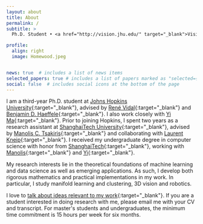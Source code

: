 ```yaml
---
layout: about
title: About
permalink: /
subtitle: >
  Ph.D. Student • <a href="http://vision.jhu.edu/" target="_blank">Vision, Dynamics and Learning Lab</a> • <a href="https://www.jhu.edu/" target="_blank">Johns Hopkins University</a> • Email: tding@jhu.edu

profile:
  align: right
  image: Homewood.jpeg


news: true  # includes a list of news items
selected_papers: true # includes a list of papers marked as "selected={true}"
social: false  # includes social icons at the bottom of the page
---
```


<!-- Write your biography here. Tell the world about yourself. Link to your favorite [subreddit](http://reddit.com){:target="\_blank"}. You can put a picture in, too. The code is already in, just name your picture `prof_pic.jpg` and put it in the `img/` folder.

Put your address / P.O. box / other info right below your picture. You can also disable any these elements by editing `profile` property of the YAML header of your `_pages/about.md`. Edit `_bibliography/papers.bib` and Jekyll will render your [publications page](/al-folio/publications/) automatically.

Link to your social media connections, too. This theme is set up to use [Font Awesome icons](http://fortawesome.github.io/Font-Awesome/){:target="\_blank"} and [Academicons](https://jpswalsh.github.io/academicons/){:target="\_blank"}, like the ones below. Add your Facebook, Twitter, LinkedIn, Google Scholar, or just disable all of them. -->
I am a third-year Ph.D. student at [Johns Hopkins University](https://www.jhu.edu/){:target="\_blank"}, advised by [René Vidal](http://cis.jhu.edu/~rvidal/){:target="\_blank"} and [Benjamin D. Haeffele](https://www.cis.jhu.edu/~haeffele/){:target="\_blank"}. I also work closely with [Yi Ma](http://people.eecs.berkeley.edu/~yima/){:target="\_blank"}. Prior to joining Hopkins, I spent two years as a research assistant at [ShanghaiTech University](https://sist.shanghaitech.edu.cn/sist_en/){:target="\_blank"}, advised by [Manolis C. Tsakiris](https://sites.google.com/site/manolisctsakiris/){:target="\_blank"} and collaborating with [Laurent Kneip](https://laurentkneip.com/){:target="\_blank"}. I received my undergraduate degree in computer science with honor from [ShanghaiTech](https://sist.shanghaitech.edu.cn/sist_en/){:target="\_blank"}, working with [Manolis](https://sites.google.com/site/manolisctsakiris/){:target="\_blank"} and [Yi](http://people.eecs.berkeley.edu/~yima/){:target="\_blank"}.

My research interests lie in the theoretical foundations of machine learning and data science as well as emerging applications. As such, I develop both rigorous mathematics and practical implementations in my work. In particular, I study manifold learning and clustering, 3D vision and robotics.

I love to [talk about ideas relevant to my work](https://calendly.com/tianjiao){:target="\_blank"}. If you are a student interested in doing research with me, please email me with your CV and transcript. For master's students and undergraduates, the minimum time commitment is 15 hours per week for six months.
